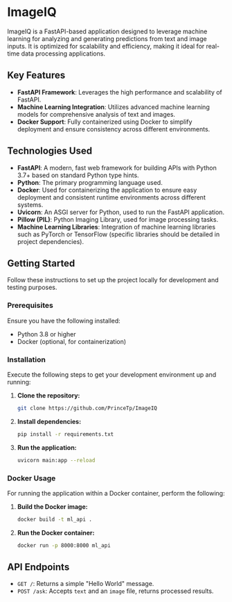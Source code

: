 # ImageIQ

ImageIQ is a FastAPI-based application designed to leverage machine learning for analyzing and generating predictions from text and image inputs. It is optimized for scalability and efficiency, making it ideal for real-time data processing applications.

## Key Features

- **FastAPI Framework**: Leverages the high performance and scalability of FastAPI.
- **Machine Learning Integration**: Utilizes advanced machine learning models for comprehensive analysis of text and images.
- **Docker Support**: Fully containerized using Docker to simplify deployment and ensure consistency across different environments.

## Technologies Used

- **FastAPI**: A modern, fast web framework for building APIs with Python 3.7+ based on standard Python type hints.
- **Python**: The primary programming language used.
- **Docker**: Used for containerizing the application to ensure easy deployment and consistent runtime environments across different systems.
- **Uvicorn**: An ASGI server for Python, used to run the FastAPI application.
- **Pillow (PIL)**: Python Imaging Library, used for image processing tasks.
- **Machine Learning Libraries**: Integration of machine learning libraries such as PyTorch or TensorFlow (specific libraries should be detailed in project dependencies).

## Getting Started

Follow these instructions to set up the project locally for development and testing purposes.

### Prerequisites

Ensure you have the following installed:
- Python 3.8 or higher
- Docker (optional, for containerization)

### Installation

Execute the following steps to get your development environment up and running:

1. **Clone the repository:**
   ```bash
   git clone https://github.com/PrinceTp/ImageIQ
   ```
2. **Install dependencies:**
   ```bash
   pip install -r requirements.txt
   ```
3. **Run the application:**
   ```bash
   uvicorn main:app --reload
   ```

### Docker Usage

For running the application within a Docker container, perform the following:

1. **Build the Docker image:**
   ```bash
   docker build -t ml_api .
   ```
2. **Run the Docker container:**
   ```bash
   docker run -p 8000:8000 ml_api
   ```

## API Endpoints

- `GET /`: Returns a simple "Hello World" message.
- `POST /ask`: Accepts `text` and an `image` file, returns processed results.
